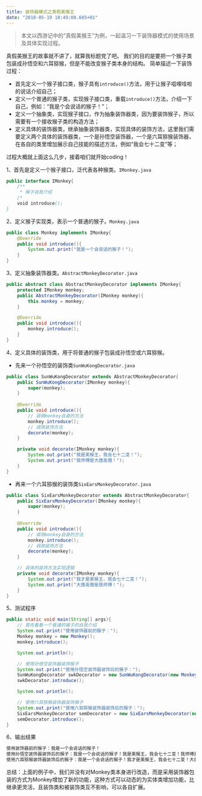 ```yaml
---
title: 装饰器模式之真假美猴王
date: "2018-05-19 18:49:08.605+01"
---
```

> 本文以西游记中的“真假美猴王”为例，一起温习一下装饰器模式的使用场景及具体实现过程。   

真假美猴王的故事就不讲了，就算我标题党了吧。
我们的目的是要把一个猴子类包装成孙悟空和六耳猕猴，但是不能改变猴子类本身的结构。
简单描述一下装饰过程：
- 首先定义一个猴子接口类，猴子具有`introduce()`方法，用于让猴子嗞哩哇啦的说话介绍自己；
- 定义一个普通的猴子类，实现猴子接口类，重载`introduce()`方法，介绍一下自己，例如：“我是个会说话的猴子！”；
- 定义一个抽象类，实现猴子接口，作为抽象装饰器类，因为要装饰猴子，所以需要有一个接收猴子类的构造方法；
- 定义具体的装饰器类，继承抽象装饰器类，实现具体的装饰方法，这里我们需要定义两个具体的装饰器类，一个是孙悟空装饰器，一个是六耳猕猴装饰器，在各自的类里增加展示自己技能的描述方法，例如“我会七十二变”等；

过程大概就上面这么几步，接着咱们就开始coding！

1、首先是定义一个猴子接口，泛代表各种猴类。`IMonkey.java`
```java
public interface IMonkey{
    /**
     * 猴子自我介绍
    /*
    void introduce();
}
```

2、定义猴子实现类，表示一个普通的猴子。`Monkey.java`
```java
public class Monkey implements IMonkey{
    @Override
    public void introduce(){
        System.out.print("我是一个会说话的猴子！");
    }
}
```

3、定义抽象装饰器类。`AbstractMonkeyDecorator.java`
```java
public abstract class AbstractMonkeyDecorator implements IMonkey{
    protected IMonkey monkey;
    public AbstractMonkeyDecorator(IMonkey monkey){
        this.monkey = monkey;
    }

    @Override
    public void introduce(){
        monkey.introduce();
    }
}
```

4、定义具体的装饰类，用于将普通的猴子包装成孙悟空或六耳猕猴。
- 先来一个孙悟空的装饰类`SunWuKongDecorator.java`
```java
public class SunWuKongDecorator extends AbstractMonkeyDecorator{
    public SunWuKongDecorator(IMonkey monkey){
        super(monkey);
    }
    
    @Override
    public void introduce(){
        // 调用monkey自身的方法
        monkey.introduce();
        // 调用装饰方法
        decorate(monkey);
    }

    private void decorate(IMonkey monkey){
        System.out.print("我是美猴王，我会七十二变！");
        System.out.print("我师傅是大唐高僧！");
    }
}
```

- 再来一个六耳猕猴的装饰类`SixEarsMonkeyDecorator.java`
```java
public class SixEarsMonkeyDecorator extends AbstractMonkeyDecorator{
    public SixEarsMonkeyDecorator(IMonkey monkey){
        super(monkey);
    }
    
    @Override
    public void introduce(){
        // 调用monkey自身的方法
        monkey.introduce();
        // 调用装饰方法
        decorate(monkey);
    }

    // 具体的装饰方法实现逻辑
    private void decorate(IMonkey monkey){
        System.out.print("我才是美猴王，我会七十二变！");
        System.out.print("大唐高僧是我师傅！");
    }
}
```

5、测试程序
```java
public static void main(String[] args){
    // 首先看看一个普通的猴子的自我介绍
    System.out.print("使用装饰器前的猴子：");
    Monkey monkey = new Monkey();
    monkey.introduce();

    System.out.println();

    // 使用孙悟空装饰器装饰猴子
    System.out.print("使用孙悟空装饰器装饰后的猴子：");
    SunWuKongDecorator swkDecorator = new SunWuKongDecorator(new Monkey());
    swkDecorator.introduce();

    System.out.println();

    // 使用六耳猕猴装饰器装饰猴子
    System.out.print("使用六耳猕猴装饰器装饰后的猴子：");
    SixEarsMonkeyDecorator semDecorator = new SixEarsMonkeyDecorator(new Monkey());
    semDecorator.introduce();
}

```

6、输出结果
```java
使用装饰器前的猴子：我是一个会说话的猴子！
使用孙悟空装饰器装饰后的猴子：我是一个会说话的猴子！我是美猴王，我会七十二变！我师傅是大唐高僧！
使用六耳猕猴装饰器装饰后的猴子：我是一个会说话的猴子！我才是美猴王，我会七十二变！大唐高僧是我师傅！
```

总结：上面的例子中，我们并没有对Monkey类本身进行改造，而是采用装饰器包装的方式为Monkey增加了新的功能，这种方式可以动态的为实体类增加功能，比继承更灵活，且装饰类和被装饰类互不影响，可以各自扩展。